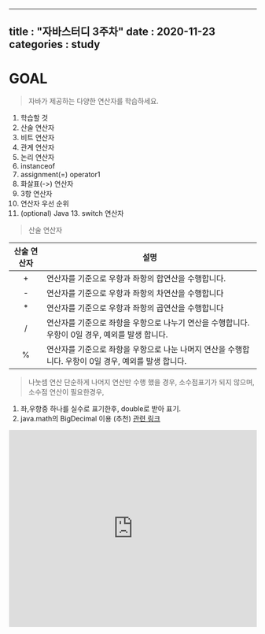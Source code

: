 
---
title : "자바스터디 3주차"
date : 2020-11-23
categories : study
---

# GOAL
> 자바가 제공하는 다양한 연산자를 학습하세요.

1. 학습할 것
1. 산술 연산자
1. 비트 연산자
1. 관계 연산자
1. 논리 연산자
2. instanceof
3. assignment(=) operator1
4. 화살표(->) 연산자
5. 3항 연산자
6. 연산자 우선 순위
7. (optional) Java 13. switch 연산자

> 산술 연산자

|산술 연산자|설명|
|:---:|---|
|+|연산자를 기준으로 우항과 좌항의 합연산을 수행합니다.|
|-|연산자를 기준으로 우항과 좌항의 차연산을 수행합니다|
|*|연산자를 기준으로 우항과 좌항의 곱연산을 수행합니다|
|/|연산자를 기준으로 좌항을 우항으로 나누기 연산을 수행합니다. 우항이 0일 경우, 예외를 발생 합니다.|
|%|연산자를 기준으로 좌항을 우항으로 나눈 나머지 연산을 수행합니다. 우항이 0일 경우, 예외를 발생 합니다.|

> 나눗셈 연산
단순하게 나머지 연산만 수행 했을 경우, 소수점표기가 되지 않으며, 소수점 연산이 필요한경우, 
1. 좌,우항중 하나를 실수로 표기한후, double로 받아 표기.
2. java.math의 BigDecimal 이용 (추천)
[관련 링크](https://mainia.tistory.com/2020)

<iframe height="400px" width="100%" src="https://repl.it/@redbean1/Arithmetic?lite=true" scrolling="no" frameborder="no" allowtransparency="true" allowfullscreen="true" sandbox="allow-forms allow-pointer-lock allow-popups allow-same-origin allow-scripts allow-modals"></iframe>
